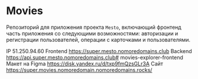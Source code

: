 # Movies
Репозиторий для приложения проекта `Mesto`, включающий фронтенд часть приложения со следующими возможностями: авторизации и регистрации пользователей, операции с карточками и пользователями. 

IP 51.250.94.60
Frontend https://super.mesto.nomoredomains.club
Backend https://api.super.mesto.nomoredomains.club# movies-explorer-frontend
Макет на Figma https://disk.yandex.ru/d/txp9fmQzsGLr3A
Сайт https://super.movies.nomoredomain.nomoredomains.rocks/